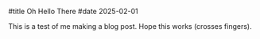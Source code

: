 #title Oh Hello There
#date 2025-02-01

This is a test of me making a blog post. Hope this works (crosses fingers).